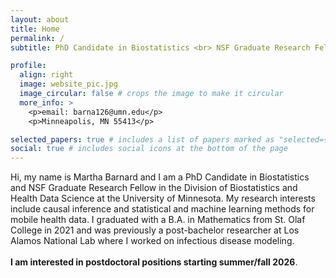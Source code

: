 ```yaml
---
layout: about
title: Home
permalink: /
subtitle: PhD Candidate in Biostatistics <br> NSF Graduate Research Fellow 

profile:
  align: right
  image: website_pic.jpg
  image_circular: false # crops the image to make it circular
  more_info: >
    <p>email: barna126@umn.edu</p>
    <p>Minneapolis, MN 55413</p>

selected_papers: true # includes a list of papers marked as "selected={true}"
social: true # includes social icons at the bottom of the page
---
```


Hi, my name is Martha Barnard and I am a PhD Candidate in Biostatistics and NSF Graduate Research Fellow in the Division of Biostatistics and Health Data Science at the University of Minnesota. My research interests include causal inference and statistical and machine learning methods for mobile health data. I graduated with a B.A. in Mathematics from St. Olaf College in 2021 and was previously a post-bachelor researcher at Los Alamos National Lab where I worked on infectious disease modeling. \
\
**I am interested in postdoctoral positions starting summer/fall 2026**.

<!---
Put your address / P.O. box / other info right below your picture. You can also disable any of these elements by editing `profile` property of the YAML header of your `_pages/about.md`. Edit `_bibliography/papers.bib` and Jekyll will render your [publications page](/al-folio/publications/) automatically.

Link to your social media connections, too. This theme is set up to use [Font Awesome icons](https://fontawesome.com/) and [Academicons](https://jpswalsh.github.io/academicons/), like the ones below. Add your Facebook, Twitter, LinkedIn, Google Scholar, or just disable all of them.
-->
